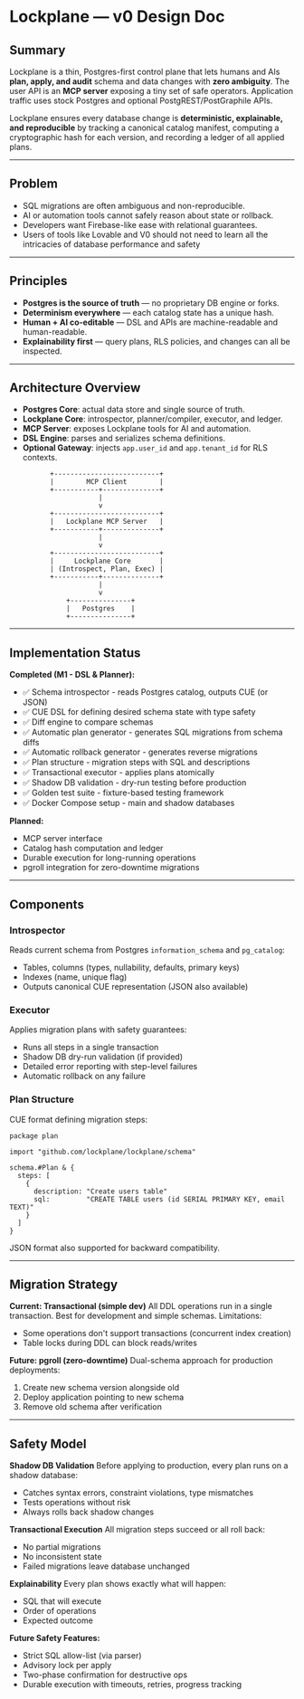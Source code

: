 # Lockplane — v0 Design Doc

## Summary
Lockplane is a thin, Postgres-first control plane that lets humans and AIs **plan, apply, and audit**
schema and data changes with **zero ambiguity**. The user API is an **MCP server** exposing a tiny set
of safe operators. Application traffic uses stock Postgres and optional PostgREST/PostGraphile APIs.

Lockplane ensures every database change is **deterministic, explainable, and reproducible** by
tracking a canonical catalog manifest, computing a cryptographic hash for each version, and
recording a ledger of all applied plans.

---

## Problem

- SQL migrations are often ambiguous and non-reproducible.
- AI or automation tools cannot safely reason about state or rollback.
- Developers want Firebase-like ease with relational guarantees.
- Users of tools like Lovable and V0 should not need to learn all the intricacies of database
  performance and safety

---

## Principles

- **Postgres is the source of truth** — no proprietary DB engine or forks.
- **Determinism everywhere** — each catalog state has a unique hash.
- **Human + AI co-editable** — DSL and APIs are machine-readable and human-readable.
- **Explainability first** — query plans, RLS policies, and changes can all be inspected.

---

## Architecture Overview
- **Postgres Core**: actual data store and single source of truth.
- **Lockplane Core**: introspector, planner/compiler, executor, and ledger.
- **MCP Server**: exposes Lockplane tools for AI and automation.
- **DSL Engine**: parses and serializes schema definitions.
- **Optional Gateway**: injects `app.user_id` and `app.tenant_id` for RLS contexts.

```text
          +--------------------------+
          |        MCP Client        |
          +-----------+--------------+
                      |
                      v
          +--------------------------+
          |   Lockplane MCP Server   |
          +-----------+--------------+
                      |
                      v
          +--------------------------+
          |     Lockplane Core       |
          | (Introspect, Plan, Exec) |
          +-----------+--------------+
                      |
                      v
              +---------------+
              |   Postgres    |
              +---------------+
```
---

## Implementation Status

**Completed (M1 - DSL & Planner):**
- ✅ Schema introspector - reads Postgres catalog, outputs CUE (or JSON)
- ✅ CUE DSL for defining desired schema state with type safety
- ✅ Diff engine to compare schemas
- ✅ Automatic plan generator - generates SQL migrations from schema diffs
- ✅ Automatic rollback generator - generates reverse migrations
- ✅ Plan structure - migration steps with SQL and descriptions
- ✅ Transactional executor - applies plans atomically
- ✅ Shadow DB validation - dry-run testing before production
- ✅ Golden test suite - fixture-based testing framework
- ✅ Docker Compose setup - main and shadow databases

**Planned:**
- MCP server interface
- Catalog hash computation and ledger
- Durable execution for long-running operations
- pgroll integration for zero-downtime migrations

---

## Components

### Introspector
Reads current schema from Postgres `information_schema` and `pg_catalog`:
- Tables, columns (types, nullability, defaults, primary keys)
- Indexes (name, unique flag)
- Outputs canonical CUE representation (JSON also available)

### Executor
Applies migration plans with safety guarantees:
- Runs all steps in a single transaction
- Shadow DB dry-run validation (if provided)
- Detailed error reporting with step-level failures
- Automatic rollback on any failure

### Plan Structure
CUE format defining migration steps:
```cue
package plan

import "github.com/lockplane/lockplane/schema"

schema.#Plan & {
  steps: [
    {
      description: "Create users table"
      sql:         "CREATE TABLE users (id SERIAL PRIMARY KEY, email TEXT)"
    }
  ]
}
```

JSON format also supported for backward compatibility.

---

## Migration Strategy

**Current: Transactional (simple dev)**
All DDL operations run in a single transaction. Best for development and simple schemas. Limitations:
- Some operations don't support transactions (concurrent index creation)
- Table locks during DDL can block reads/writes

**Future: pgroll (zero-downtime)**
Dual-schema approach for production deployments:
1. Create new schema version alongside old
2. Deploy application pointing to new schema
3. Remove old schema after verification

---

## Safety Model

**Shadow DB Validation**
Before applying to production, every plan runs on a shadow database:
- Catches syntax errors, constraint violations, type mismatches
- Tests operations without risk
- Always rolls back shadow changes

**Transactional Execution**
All migration steps succeed or all roll back:
- No partial migrations
- No inconsistent state
- Failed migrations leave database unchanged

**Explainability**
Every plan shows exactly what will happen:
- SQL that will execute
- Order of operations
- Expected outcome

**Future Safety Features:**
- Strict SQL allow-list (via parser)
- Advisory lock per apply
- Two-phase confirmation for destructive ops
- Durable execution with timeouts, retries, progress tracking


